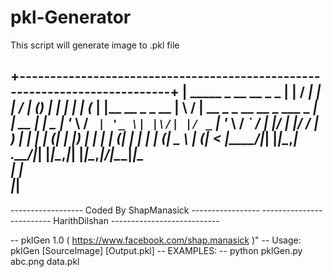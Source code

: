 # pkl-Generator
This script will generate image to .pkl file 

+---------------------------------------------------------------------------+
|   _____ _                 __  __                       _      _           |
| / ____| |               |  \/  |                     (_)    | |           |
| | (___ | |__   __ _ _ __ | \  / | __ _ _ __   __ _ ___ _  ___| | __       |
| \___ \| '_ \ / _` | '_ \| |\/| |/ _` | '_ \ / _` / __| |/ __| |/ /        |
  ____) | | | | (_| | |_) | |  | | (_| | | | | (_| \__ \ | (__|   < 
 |_____/|_| |_|\__,_| .__/|_|  |_|\__,_|_| |_|\__,_|___/_|\___|_|\_\
                    | |                                             
                    |_|   
-----------------------------------------------------------------------
------------------      Coded By ShapManasick         -----------------
-------------------------   HarithDilshan   ---------------------------

-- pklGen 1.0 ( https://www.facebook.com/shap.manasick )"
-- Usage: pklGen [SourceImage] [Output.pkl]
-- EXAMPLES:
-- python pklGen.py abc.png data.pkl
